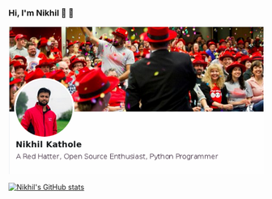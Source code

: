 ### Hi, I'm Nikhil 👋 👦

<!--
**ntkathole/ntkathole** is a ✨ _special_ ✨ repository because its `README.md` (this file) appears on your GitHub profile.

Here are some ideas to get you started:

- 🔭 I’m currently working on ...
- 🌱 I’m currently learning ...
- 👯 I’m looking to collaborate on ...
- 🤔 I’m looking for help with ...
- 💬 Ask me about ...
- 📫 How to reach me: ...
- 😄 Pronouns: ...
- ⚡ Fun fact: ...
-->

![profile](https://github.com/ntkathole/ntkathole/blob/master/profile1.png)

[![Nikhil's GitHub stats](https://github-readme-stats.vercel.app/api?username=ntkathole&show_icons=true&theme=radical)](https://github.com/ntkathole?tab=repositories)

